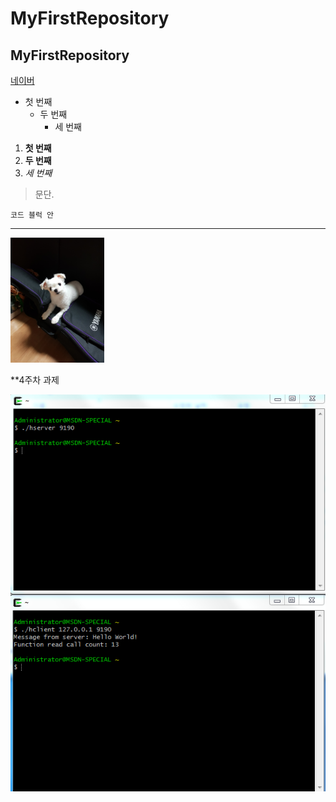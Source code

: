 # MyFirstRepository
## MyFirstRepository

[네이버](https://www.naver.com/)

- 첫 번째
  - 두 번째
    - 세 번째
    
1. **첫 번째**
2. __두 번째__
3. *세 번째*    

>문단.
```
코드 블럭 안
```
***

<img width="150" height="200" src="./picture/255.jpg"></img>

**4주차 과제

<img width="" height="" src="./picture/4주차과제.PNG"></img>
